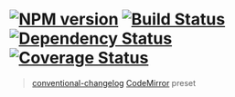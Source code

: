 #  [![NPM version][npm-image]][npm-url] [![Build Status][travis-image]][travis-url] [![Dependency Status][daviddm-image]][daviddm-url] [![Coverage Status][coverage-image]][coverage-url]

> [conventional-changelog](https://github.com/ajoslin/conventional-changelog) [CodeMirror](https://github.com/codemirror/codemirror) preset


[npm-image]: https://badge.fury.io/js/conventional-changelog-codemirror.svg
[npm-url]: https://npmjs.org/package/conventional-changelog-codemirror
[travis-image]: https://travis-ci.org/stevemao/conventional-changelog-codemirror.svg?branch=master
[travis-url]: https://travis-ci.org/stevemao/conventional-changelog-codemirror
[daviddm-image]: https://david-dm.org/stevemao/conventional-changelog-codemirror.svg?theme=shields.io
[daviddm-url]: https://david-dm.org/stevemao/conventional-changelog-codemirror
[coverage-image]: https://coveralls.io/repos/github/conventional-changelog/conventional-changelog/badge.svg?branch=master
[coverage-url]: https://coveralls.io/github/conventional-changelog/conventional-changelog?branch=master
